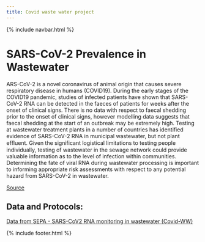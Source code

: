 ```yaml
---
title: Covid waste water project
---
```

{% include navbar.html %} 
# SARS-CoV-2 Prevalence in Wastewater
ARS-CoV-2 is a novel coronavirus of animal origin that causes severe respiratory disease in humans (COVID19). During the early stages of the COVID19 pandemic, studies of infected patients have shown that SARS-CoV-2 RNA can be detected in the faeces of patients for weeks after the onset of clinical signs. There is no data with respect to faecal shedding prior to the onset of clinical signs, however modelling data suggests that faecal shedding at the start of an outbreak may be extremely high. Testing at wastewater treatment plants in a number of countries has identified evidence of SARS-CoV-2 RNA in municipal wastewater, but not plant efﬂuent. Given the significant logistical limitations to testing people individually, testing of wastewater in the sewage network could provide valuable information as to the level of infection within communities. Determining the fate of viral RNA during wastewater processing is important to informing appropriate risk
assessments with respect to any potential hazard from SARS-CoV-2 in wastewater.

[Source](https://www.crew.ac.uk/publication/tracking-sars-cov-2-municipal-wastewater)

## Data and Protocols:
[Data from SEPA - SARS-CoV2 RNA monitoring in wastewater (Covid-WW)](https://www.wiki.ed.ac.uk/display/COV/Data+from+SEPA+-+SARS-CoV2++RNA+monitoring+in+wastewater)

{% include footer.html %} 

